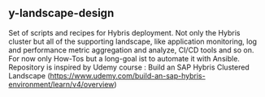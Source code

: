 ## y-landscape-design
Set of scripts and recipes for Hybris deployment. Not only the Hybris cluster but all of the supporting landscape, like application monitoring, log and performance metric aggregation and analyze, CI/CD tools and so on.
For now only How-Tos but a long-goal ist to automate it with Ansible.
Repository is inspired by Udemy course : Build an SAP Hybris Clustered Landscape (https://www.udemy.com/build-an-sap-hybris-environment/learn/v4/overview)
